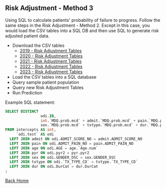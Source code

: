 ## Risk Adjustment - Method 3
Using SQL to calculate patients' probability of failure to progress. Follow the same steps in the Risk Adjustment - Method 2. Except in this case, you would load the CSV tables into a SQL DB and then use SQL to generate risk adjusted patient data.

* Download the CSV tables
  * [2019 - Risk Adjustment Tables](../coefficients/2019)
  * [2020 - Risk Adjustment Tables](../coefficients/2020)
  * [2021 - Risk Adjustment Tables](../coefficients/2021)
  * [2022 - Risk Adjustment Tables](../coefficients/2022)
  * [2023 - Risk Adjustment Tables](../coefficients/2023)
* Load the CSV tables into a SQL database
* Query sample patient population
* Query new Risk Adjustment Tables
* Run Prediction

Example SQL statement:

```sql
SELECT DISTINCT
                odi.ID,
                int.`MDQ.prob.mcd` + admit.`MDQ.prob.mcd` + pain.`MDQ.prob.mcd` + age.`MDQ.prob.mcd` + pyr.`MDQ.prob.mcd` +
                sex.`MDQ.prob.mcd` + txtype.`MDQ.prob.mcd` + dur.`MDQ.prob.mcd` AS `Predicted Score`
FROM intercepts AS int,
     `odi.test` AS odi
  LEFT JOIN admit ON odi.ADMIT_SCORE_NO = admit.ADMIT_SCORE_NO
  LEFT JOIN pain ON odi.ADMIT_PAIN_NO = pain.ADMIT_PAIN_NO
  LEFT JOIN age ON odi.AGE = age.`Age.num`
  LEFT JOIN pyr ON odi.pyr2 = pyr.pyr2
  LEFT JOIN sex ON odi.GENDER_DSC = sex.GENDER_DSC
  LEFT JOIN txtype ON odi.`TX_TYPE_CD` = txtype.`TX_TYPE_CD`
  LEFT JOIN dur ON odi.DurCat = dur.DurCat
;
```

[Back Home](../README.md)
